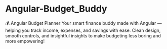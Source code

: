 # Angular-Budget_Buddy
💰 Angular Budget Planner Your smart finance buddy made with Angular — helping you track income, expenses, and savings with ease. Clean design, smooth controls, and insightful insights to make budgeting less boring and more empowering!
